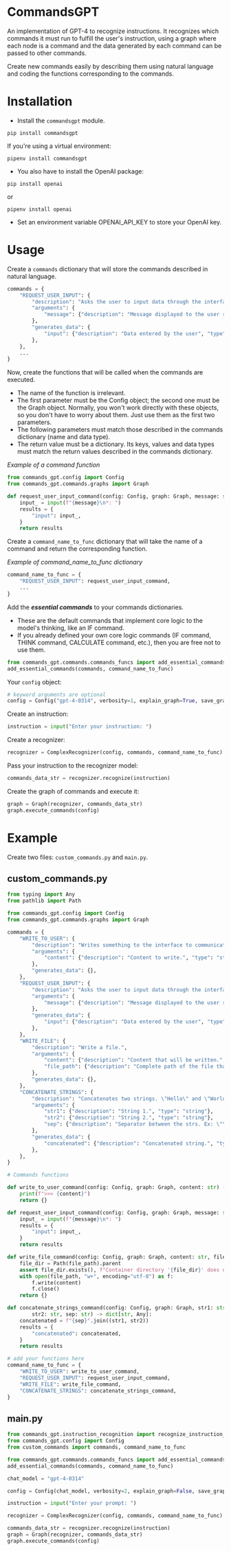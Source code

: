 # CommandsGPT

An implementation of GPT-4 to recognize instructions. It recognizes which commands it must run to fulfill the user's instruction, using a graph where each node is a command and the data generated by each command can be passed to other commands.

Create new commands easily by describing them using natural language and coding the functions corresponding to the commands.

# Installation

* Install the `commandsgpt` module.

```
pip install commandsgpt
```

If you're using a virtual environment:
```
pipenv install commandsgpt
```

* You also have to install the OpenAI package:

```
pip install openai
```

or

```
pipenv install openai
```

* Set an environment variable OPENAI_API_KEY to store your OpenAI key.

# Usage

Create a `commands` dictionary that will store the commands described in natural language. 

```python
commands = {
    "REQUEST_USER_INPUT": {
        "description": "Asks the user to input data through the interface.",
        "arguments": {
            "message": {"description": "Message displayed to the user related to the data that will be requested (example: 'Enter your age').", "type": "string"},
        },
        "generates_data": {
            "input": {"description": "Data entered by the user", "type": "string"},
        },
    },
    ...
}
```

Now, create the functions that will be called when the commands are executed.

* The name of the function is irrelevant.
* The first parameter must be the Config object; the second one must be the Graph object. Normally, you won't work directly with these objects, so you don't have to worry about them. Just use them as the first two parameters.
* The following parameters must match those described in the commands dictionary (name and data type).
* The return value must be a dictionary. Its keys, values and data types must match the return values described in the commands dictionary.

*Example of a command function*

```python
from commands_gpt.config import Config
from commands_gpt.commands.graphs import Graph

def request_user_input_command(config: Config, graph: Graph, message: str) -> dict[str, Any]:
    input_ = input(f"{message}\n*: ")
    results = {
        "input": input_,
    }
    return results
```

Create a `command_name_to_func` dictionary that will take the name of a command and return the corresponding function.

*Example of command_name_to_func dictionary*
```python
command_name_to_func = {
    "REQUEST_USER_INPUT": request_user_input_command,
    ...
}
```

Add the ***essential commands*** to your commands dictionaries.
* These are the default commands that implement core logic to the model's thinking, like an IF command.
* If you already defined your own core logic commands (IF command, THINK command, CALCULATE command, etc.), then you are free not to use them.

```python
from commands_gpt.commands.commands_funcs import add_essential_commands
add_essential_commands(commands, command_name_to_func)
```

Your `config` object:
```python
# keyword arguments are optional
config = Config("gpt-4-0314", verbosity=1, explain_graph=True, save_graph_as_file=False)
```

Create an instruction:

```python
instruction = input("Enter your instruction: ")
```

Create a recognizer:

```python
recognizer = ComplexRecognizer(config, commands, command_name_to_func)
```

Pass your instruction to the recognizer model:

```python
commands_data_str = recognizer.recognize(instruction)
```

Create the graph of commands and execute it:

```python
graph = Graph(recognizer, commands_data_str)
graph.execute_commands(config)
```

# Example

Create two files: `custom_commands.py` and `main.py`.

## custom_commands.py

```python
from typing import Any
from pathlib import Path

from commands_gpt.config import Config
from commands_gpt.commands.graphs import Graph

commands = {
    "WRITE_TO_USER": {
        "description": "Writes something to the interface to communicate with the user.",
        "arguments": {
            "content": {"description": "Content to write.", "type": "string"},
        },
        "generates_data": {},
    },
    "REQUEST_USER_INPUT": {
        "description": "Asks the user to input data through the interface.",
        "arguments": {
            "message": {"description": "Message displayed to the user related to the data that will be requested (example: 'Enter your age').", "type": "string"},
        },
        "generates_data": {
            "input": {"description": "Data entered by the user", "type": "string"},
        },
    },
    "WRITE_FILE": {
        "description": "Write a file.",
        "arguments": {
            "content": {"description": "Content that will be written.", "type": "string"},
            "file_path": {"description": "Complete path of the file that will be written.", "type": "string"},
        },
        "generates_data": {},
    },
    "CONCATENATE_STRINGS": {
        "description": "Concatenates two strings. \"Hello\" and \"World\": \"HelloWorld\"",
        "arguments": {
            "str1": {"description": "String 1.", "type": "string"},
            "str2": {"description": "String 2.", "type": "string"},
            "sep": {"description": "Separator between the strs. Ex: \"\\n\", \",\", \"\".", "type": "string"},
        },
        "generates_data": {
            "concatenated": {"description": "Concatenated string.", "type": "str"},
        },
    },
}

# Commands functions

def write_to_user_command(config: Config, graph: Graph, content: str) -> dict[str, Any]:
    print(f">>> {content}")
    return {}

def request_user_input_command(config: Config, graph: Graph, message: str) -> dict[str, Any]:
    input_ = input(f"{message}\n*: ")
    results = {
        "input": input_,
    }
    return results

def write_file_command(config: Config, graph: Graph, content: str, file_path: str) -> dict[str, Any]:
    file_dir = Path(file_path).parent
    assert file_dir.exists(), f"Container directory '{file_dir}' does not exist."
    with open(file_path, "w+", encoding="utf-8") as f:
        f.write(content)
        f.close()
    return {}

def concatenate_strings_command(config: Config, graph: Graph, str1: str, 
        str2: str, sep: str) -> dict[str, Any]:
    concatenated = f"{sep}".join((str1, str2))
    results = {
        "concatenated": concatenated,
    }
    return results

# add your functions here
command_name_to_func = {
    "WRITE_TO_USER": write_to_user_command,
    "REQUEST_USER_INPUT": request_user_input_command,
    "WRITE_FILE": write_file_command,
    "CONCATENATE_STRINGS": concatenate_strings_command,
}
```

## main.py
```python
from commands_gpt.instruction_recognition import recognize_instruction_and_create_graph
from commands_gpt.config import Config
from custom_commands import commands, command_name_to_func

from commands_gpt.commands.commands_funcs import add_essential_commands
add_essential_commands(commands, command_name_to_func)

chat_model = "gpt-4-0314"

config = Config(chat_model, verbosity=2, explain_graph=False, save_graph_as_file=False)

instruction = input("Enter your prompt: ")

recognizer = ComplexRecognizer(config, commands, command_name_to_func)

commands_data_str = recognizer.recognize(instruction)
graph = Graph(recognizer, commands_data_str)
graph.execute_commands(config)
```

